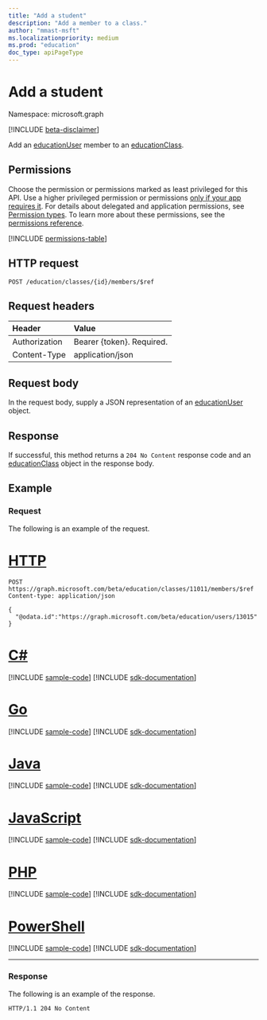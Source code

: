```yaml
---
title: "Add a student"
description: "Add a member to a class."
author: "mmast-msft"
ms.localizationpriority: medium
ms.prod: "education"
doc_type: apiPageType
---
```


# Add a student

Namespace: microsoft.graph

[!INCLUDE [beta-disclaimer](../../includes/beta-disclaimer.md)]

Add an [educationUser](../resources/educationuser.md) member to an [educationClass](../resources/educationclass.md).

## Permissions
Choose the permission or permissions marked as least privileged for this API. Use a higher privileged permission or permissions [only if your app requires it](/graph/permissions-overview#best-practices-for-using-microsoft-graph-permissions). For details about delegated and application permissions, see [Permission types](/graph/permissions-overview#permission-types). To learn more about these permissions, see the [permissions reference](/graph/permissions-reference).

<!-- { "blockType": "permissions", "name": "educationclass_post_members" } -->
[!INCLUDE [permissions-table](../includes/permissions/educationclass-post-members-permissions.md)]

## HTTP request
<!-- { "blockType": "ignored" } -->
```http
POST /education/classes/{id}/members/$ref
```
## Request headers
| Header       | Value |
|:---------------|:--------|
| Authorization  | Bearer {token}. Required.  |
| Content-Type  | application/json  |

## Request body
In the request body, supply a JSON representation of an [educationUser](../resources/educationuser.md) object.


## Response
If successful, this method returns a `204 No Content` response code and an [educationClass](../resources/educationclass.md) object in the response body.

## Example
### Request
The following is an example of the request.

# [HTTP](#tab/http)
<!-- {
  "blockType": "request",
  "name": "create_educationuser_from_educationclass_1",
  "sampleKeys": ["11011"]
}-->
```http
POST https://graph.microsoft.com/beta/education/classes/11011/members/$ref
Content-type: application/json

{
  "@odata.id":"https://graph.microsoft.com/beta/education/users/13015"
}
```

# [C#](#tab/csharp)
[!INCLUDE [sample-code](../includes/snippets/csharp/create-educationuser-from-educationclass-1-csharp-snippets.md)]
[!INCLUDE [sdk-documentation](../includes/snippets/snippets-sdk-documentation-link.md)]

# [Go](#tab/go)
[!INCLUDE [sample-code](../includes/snippets/go/create-educationuser-from-educationclass-1-go-snippets.md)]
[!INCLUDE [sdk-documentation](../includes/snippets/snippets-sdk-documentation-link.md)]

# [Java](#tab/java)
[!INCLUDE [sample-code](../includes/snippets/java/create-educationuser-from-educationclass-1-java-snippets.md)]
[!INCLUDE [sdk-documentation](../includes/snippets/snippets-sdk-documentation-link.md)]

# [JavaScript](#tab/javascript)
[!INCLUDE [sample-code](../includes/snippets/javascript/create-educationuser-from-educationclass-1-javascript-snippets.md)]
[!INCLUDE [sdk-documentation](../includes/snippets/snippets-sdk-documentation-link.md)]

# [PHP](#tab/php)
[!INCLUDE [sample-code](../includes/snippets/php/create-educationuser-from-educationclass-1-php-snippets.md)]
[!INCLUDE [sdk-documentation](../includes/snippets/snippets-sdk-documentation-link.md)]

# [PowerShell](#tab/powershell)
[!INCLUDE [sample-code](../includes/snippets/powershell/create-educationuser-from-educationclass-1-powershell-snippets.md)]
[!INCLUDE [sdk-documentation](../includes/snippets/snippets-sdk-documentation-link.md)]

---

### Response
The following is an example of the response. 


<!-- {
  "blockType": "response"
} -->
```http
HTTP/1.1 204 No Content
```

<!-- uuid: 8fcb5dbc-d5aa-4681-8e31-b001d5168d79
2015-10-25 14:57:30 UTC -->
<!--
{
  "type": "#page.annotation",
  "description": "Create educationUser",
  "keywords": "",
  "section": "documentation",
  "tocPath": "",
  "suppressions": [
  ]
}
-->


